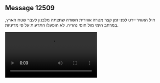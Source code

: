 ## Message 12509

חיל האוויר יירט לפני זמן קצר מטרה אווירית חשודה שחצתה מלבנון לעבר שטח הארץ, במרחב הימי מול חופי נהריה.
לא הופעלו התרעות על פי מדיניות.

![Video](https://data.iron-swords.co.il/2024/October/13/https://data.iron-swords.co.il/2024/October/13/12509/12509_media.mp4)
